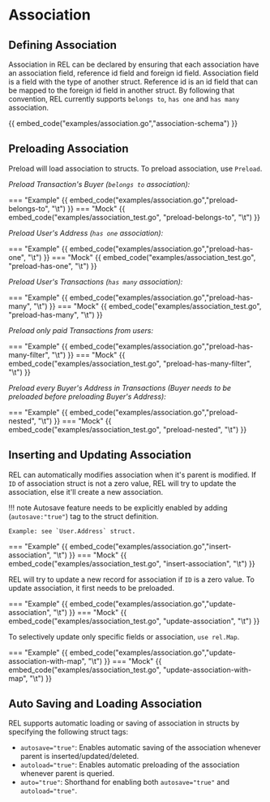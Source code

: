 # Association

## Defining Association

Association in REL can be declared by ensuring that each association have an association field, reference id field and foreign id field.
Association field is a field with the type of another struct.
Reference id is an id field that can be mapped to the foreign id field in another struct.
By following that convention, REL currently supports `belongs to`, `has one` and `has many` association.

{{ embed_code("examples/association.go","association-schema") }}

## Preloading Association

Preload will load association to structs. To preload association, use `Preload`.

*Preload Transaction's Buyer (`belongs to` association):*

=== "Example"
    {{ embed_code("examples/association.go","preload-belongs-to", "\t") }}
=== "Mock"
    {{ embed_code("examples/association_test.go", "preload-belongs-to", "\t") }}

*Preload User's Address (`has one` association):*

=== "Example"
    {{ embed_code("examples/association.go","preload-has-one", "\t") }}
=== "Mock"
    {{ embed_code("examples/association_test.go", "preload-has-one", "\t") }}

*Preload User's Transactions (`has many` association):*

=== "Example"
    {{ embed_code("examples/association.go","preload-has-many", "\t") }}
=== "Mock"
    {{ embed_code("examples/association_test.go", "preload-has-many", "\t") }}

*Preload only paid Transactions from users:*

=== "Example"
    {{ embed_code("examples/association.go","preload-has-many-filter", "\t") }}
=== "Mock"
    {{ embed_code("examples/association_test.go", "preload-has-many-filter", "\t") }}

*Preload every Buyer's Address in Transactions (Buyer needs to be preloaded before preloading Buyer's Address):*

=== "Example"
    {{ embed_code("examples/association.go","preload-nested", "\t") }}
=== "Mock"
    {{ embed_code("examples/association_test.go", "preload-nested", "\t") }}

## Inserting and Updating Association

REL can automatically modifies association when it's parent is modified.
If `ID` of association struct is not a zero value, REL will try to update the association, else it'll create a new association.

!!! note
    Autosave feature needs to be explicitly enabled by adding (`autosave:"true"`) tag to the struct definition.

    Example: see `User.Address` struct.

=== "Example"
    {{ embed_code("examples/association.go","insert-association", "\t") }}
=== "Mock"
    {{ embed_code("examples/association_test.go", "insert-association", "\t") }}


REL will try to update a new record for association if `ID` is a zero value. To update association, it first needs to be preloaded.

=== "Example"
    {{ embed_code("examples/association.go","update-association", "\t") }}
=== "Mock"
    {{ embed_code("examples/association_test.go", "update-association", "\t") }}


To selectively update only specific fields or association, `use rel.Map`.

=== "Example"
    {{ embed_code("examples/association.go","update-association-with-map", "\t") }}
=== "Mock"
    {{ embed_code("examples/association_test.go", "update-association-with-map", "\t") }}


## Auto Saving and Loading Association

REL supports automatic loading or saving of association in structs by specifying the following struct tags:

- `autosave="true"`: Enables automatic saving of the association whenever parent is inserted/updated/deleted.
- `autoload="true"`: Enables automatic preloading of the association whenever parent is queried.
- `auto="true"`: Shorthand for enabling both `autosave="true"` and `autoload="true"`.
